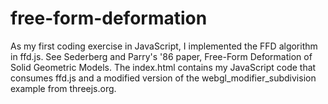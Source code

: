 # free-form-deformation
As my first coding exercise in JavaScript, I implemented the FFD algorithm in ffd.js. See Sederberg and Parry's '86 paper, Free-Form Deformation of Solid Geometric Models. The index.html contains my JavaScript code that consumes ffd.js and a modified version of the webgl_modifier_subdivision example from threejs.org.

